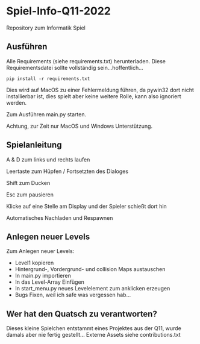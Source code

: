 # Spiel-Info-Q11-2022
Repository zum Informatik Spiel

## Ausführen

Alle Requirements (siehe requirements.txt) herunterladen.
Diese Requirementsdatei sollte vollständig sein...hoffentlich...

```pip install -r requirements.txt```

Dies wird auf MacOS zu einer Fehlermeldung führen, da pywin32 dort nicht installierbar ist, dies spielt aber keine weitere Rolle, kann also ignoriert werden.

Zum Ausführen main.py starten.

Achtung, zur Zeit nur MacOS und Windows Unterstützung.

## Spielanleitung

A & D zum links und rechts laufen

Leertaste zum Hüpfen / Fortsetzten des Dialoges

Shift zum Ducken

Esc zum pausieren

Klicke auf eine Stelle am Display und der Spieler schießt dort hin

Automatisches Nachladen und Respawnen


## Anlegen neuer Levels

Zum Anlegen neuer Levels:
- Level1 kopieren
- Hintergrund-, Vordergrund- und collision Maps austauschen
- In main.py importieren
- In das Level-Array Einfügen
- In start_menu.py neues Levelelement zum anklicken erzeugen
- Bugs Fixen, weil ich safe was vergessen hab...

## Wer hat den Quatsch zu verantworten?

Dieses kleine Spielchen entstammt eines Projektes aus der Q11, wurde damals aber nie fertig gestellt...
Externe Assets siehe contributions.txt